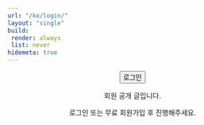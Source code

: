```yaml
---
url: "/ko/login/"
layout: "single"
build:
 render: always
 list: never
hidemeta: true
---
```


<div style="text-align: center;">

<button class="custom-button" onclick="netlifyIdentity.open('login')">로그인</button>

회원 공개 글입니다.

로그인 또는 무료 회원가입 후 진행해주세요.

</div>

<script src="https://identity.netlify.com/v1/netlify-identity-widget.js"></script>
<script>
  const btn = document.getElementById('login-btn');
  btn?.addEventListener('click', () => {
    netlifyIdentity?.open('login');
  });

  netlifyIdentity?.on('login', () => {
    const next = new URLSearchParams(location.search).get('next') || '/ko/members/';
    location.replace(next);
  });
</script>